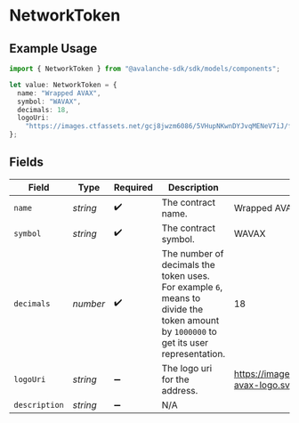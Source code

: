 # NetworkToken

## Example Usage

```typescript
import { NetworkToken } from "@avalanche-sdk/sdk/models/components";

let value: NetworkToken = {
  name: "Wrapped AVAX",
  symbol: "WAVAX",
  decimals: 18,
  logoUri:
    "https://images.ctfassets.net/gcj8jwzm6086/5VHupNKwnDYJvqMENeV7iJ/fdd6326b7a82c8388e4ee9d4be7062d4/avalanche-avax-logo.svg",
};
```

## Fields

| Field                                                                                                                                 | Type                                                                                                                                  | Required                                                                                                                              | Description                                                                                                                           | Example                                                                                                                               |
| ------------------------------------------------------------------------------------------------------------------------------------- | ------------------------------------------------------------------------------------------------------------------------------------- | ------------------------------------------------------------------------------------------------------------------------------------- | ------------------------------------------------------------------------------------------------------------------------------------- | ------------------------------------------------------------------------------------------------------------------------------------- |
| `name`                                                                                                                                | *string*                                                                                                                              | :heavy_check_mark:                                                                                                                    | The contract name.                                                                                                                    | Wrapped AVAX                                                                                                                          |
| `symbol`                                                                                                                              | *string*                                                                                                                              | :heavy_check_mark:                                                                                                                    | The contract symbol.                                                                                                                  | WAVAX                                                                                                                                 |
| `decimals`                                                                                                                            | *number*                                                                                                                              | :heavy_check_mark:                                                                                                                    | The number of decimals the token uses. For example `6`, means to divide the token amount by `1000000` to get its user representation. | 18                                                                                                                                    |
| `logoUri`                                                                                                                             | *string*                                                                                                                              | :heavy_minus_sign:                                                                                                                    | The logo uri for the address.                                                                                                         | https://images.ctfassets.net/gcj8jwzm6086/5VHupNKwnDYJvqMENeV7iJ/fdd6326b7a82c8388e4ee9d4be7062d4/avalanche-avax-logo.svg             |
| `description`                                                                                                                         | *string*                                                                                                                              | :heavy_minus_sign:                                                                                                                    | N/A                                                                                                                                   |                                                                                                                                       |